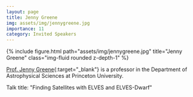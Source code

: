 ```yaml
---
layout: page
title: Jenny Greene
img: assets/img/jennygreene.jpg
importance: 11
category: Invited Speakers
---
```


<div class="row">
    <div class="col-sm mt-3 mt-md-0">
        {% include figure.html path="assets/img/jennygreene.jpg" title="Jenny Greene" class="img-fluid rounded z-depth-1" %}
    </div>
</div>

[Prof. Jenny Greene](https://crispygreene.wixsite.com/jenny){:target="_blank"} is a professor in the Department of Astrophysical Sciences at Princeton University.

Talk title: "Finding Satellites with ELVES and ELVES-Dwarf"